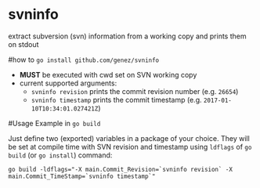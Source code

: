 # svninfo
extract subversion (svn) information from a working copy and prints them on stdout

#how to
`go install github.com/genez/svninfo`  
  
  

- **MUST** be executed with cwd set on SVN working copy
- current supported arguments:
    - `svninfo revision` prints the commit revision number (e.g. `26654`)
    - `svninfo timestamp` prints the commit timestamp (e.g. `2017-01-10T10:34:01.027421Z`)
    
#Usage Example in `go build`

Just define two (exported) variables in a package of your choice. They will be set at compile time with SVN revision and timestamp using `ldflags` of `go build` (or `go install`) command:
```
go build -ldflags="-X main.Commit_Revision=`svninfo revision` -X main.Commit_TimeStamp=`svninfo timestamp`"
```

